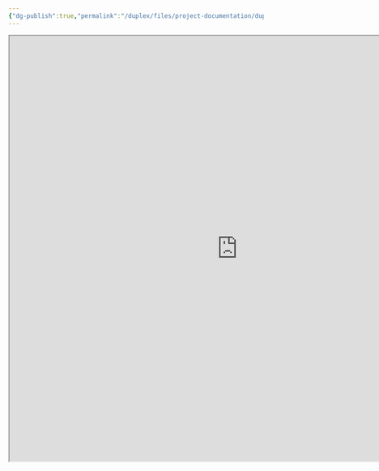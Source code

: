 ```yaml
---
{"dg-publish":true,"permalink":"/duplex/files/project-documentation/duplex/konstruktorskaya-dokumentacziya-kd-duplex/","noteIcon":"","updated":"2024-12-02T04:02:04.123+03:00"}
---
```


<iframe src="https://drive.google.com/file/d/1GX0aSXqO3PP4yDXBdaegIVmusLkCXejI/preview" width="900" height="840" allow="autoplay"></iframe>